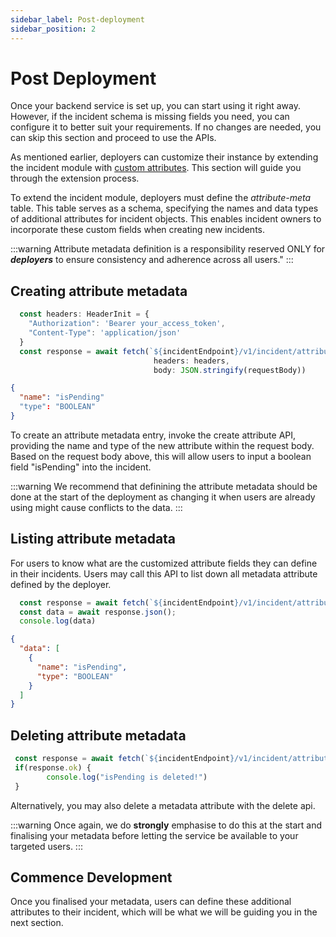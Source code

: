 ```yaml
---
sidebar_label: Post-deployment
sidebar_position: 2
---
```


# Post Deployment

Once your backend service is set up, you can start using it right away. However, if the incident schema is missing fields you need, you can configure it to better suit your requirements. If no changes are needed, you can skip this section and proceed to use the APIs.

As mentioned earlier, deployers can customize their instance by extending the incident module with [custom attributes](/docs/modules/ims/concepts/attribute.mdx). This section will guide you through the extension process.


To extend the incident module, deployers must define the _attribute-meta_ table. This table serves as a schema, specifying the names and data types of additional attributes for incident objects. This enables incident owners to incorporate these custom fields when creating new incidents.

:::warning
Attribute metadata definition is a responsibility reserved ONLY for _**deployers**_ to ensure consistency and adherence across all users."
:::

## Creating attribute metadata

```typescript title="POST /v1/incident/attributes" showLineNumbers
  const headers: HeaderInit = {
    "Authorization": 'Bearer your_access_token',
    "Content-Type": 'application/json'
  }
  const response = await fetch(`${incidentEndpoint}/v1/incident/attributes`,
                                headers: headers,
                                body: JSON.stringify(requestBody))
```

```json title="Request" showLineNumbers
{
  "name": "isPending"
  "type": "BOOLEAN"
}

```

To create an attribute metadata entry, invoke the create attribute API, providing the name and type of the new attribute within the request body.
Based on the request body above, this will allow users to input a boolean field "isPending" into the incident.

:::warning
We recommend that definining the attribute metadata should be done at the start of the deployment as changing it when users are already using might cause conflicts to the data.
:::

## Listing attribute metadata

For users to know what are the customized attribute fields they can define in their incidents. Users may call this API to list down all metadata attribute defined by the deployer.

```typescript title="GET /v1/incident/attributes"
  const response = await fetch(`${incidentEndpoint}/v1/incident/attributes`, headers: headers)
  const data = await response.json();
  console.log(data)
```

```json title="Response" showLineNumbers
{
  "data": [
    {
      "name": "isPending",
      "type": "BOOLEAN"
    }
  ]
}
```

## Deleting attribute metadata

```typescript title="DELETE /v1/incident/attributes" showLineNumbers
 const response = await fetch(`${incidentEndpoint}/v1/incident/attributes/isPending`, headers: headers);
 if(response.ok) {
        console.log("isPending is deleted!")
 }
```

Alternatively, you may also delete a metadata attribute with the delete api.

:::warning
Once again, we do **strongly** emphasise to do this at the start and finalising your metadata before letting the service be available to your targeted users.
:::


## Commence Development
Once you finalised your metadata, users can define these additional attributes to their incident, which will be what we will be guiding you in the next section.
